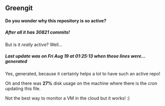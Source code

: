## Greengit

#### Do you wonder why this repository is so active?

##### After all it has 30821 commits!

But is it *really* active? Well...

##### Last update was on Fri Aug 19 at 01:25:13 when those lines were... generated

Yes, generated, because it certainly helps a lot to have such an active repo!

Oh and there was **27%** disk usage on the machine
where there is the cron updating this file.

Not the best way to monitor a VM in the cloud but it works! :)
